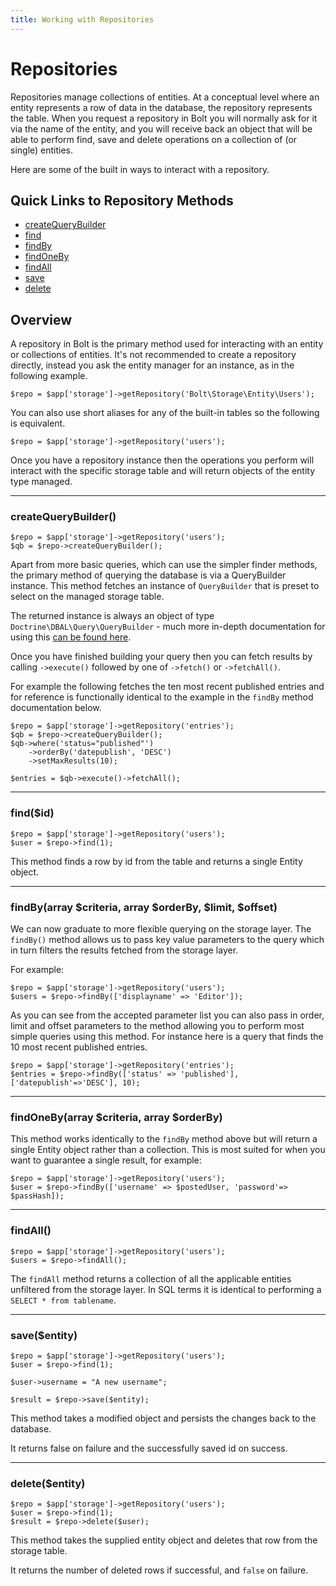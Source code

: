 ```yaml
---
title: Working with Repositories
---
```

# Repositories

Repositories manage collections of entities. At a conceptual level where an entity represents a row of data in the
database, the repository represents the table. When you request a repository in Bolt you will normally ask for it
via the name of the entity, and you will receive back an object that will be able to perform find, save and delete
operations on a collection of (or single) entities.

Here are some of the built in ways to interact with a repository.

## Quick Links to Repository Methods

 - <a href="#createquerybuilder">createQueryBuilder</a>
 - <a href="#findid">find</a>
 - <a href="#findbyarray-criteria-array-orderby-limit-offset">findBy</a>
 - <a href="#findonebyarray-criteria-array-orderby">findOneBy</a>
 - <a href="#findall">findAll</a>
 - <a href="#saveentity">save</a>
 - <a href="#deleteentity">delete</a>


## Overview

A repository in Bolt is the primary method used for interacting with an entity or collections of entities. It's not recommended to create a repository directly, instead you ask the entity manager for an instance, as in the following example.

```
$repo = $app['storage']->getRepository('Bolt\Storage\Entity\Users');
```

You can also use short aliases for any of the built-in tables so the following is equivalent.

```
$repo = $app['storage']->getRepository('users');
```

Once you have a repository instance then the operations you perform will interact with the specific storage table and will return objects of the entity type managed.

---

### createQueryBuilder()

```
$repo = $app['storage']->getRepository('users');
$qb = $repo->createQueryBuilder();
```

Apart from more basic queries, which can use the simpler finder methods, the primary method of querying the database is via a QueryBuilder instance. This method fetches an instance of `QueryBuilder` that is preset to select on the managed storage table.

The returned instance is always an object of type `Doctrine\DBAL\Query\QueryBuilder` - much more in-depth documentation for using this <a href="http://doctrine-dbal.readthedocs.org/en/latest/reference/query-builder.html">can be found here</a>.

Once you have finished building your query then you can fetch results by calling `->execute()` followed by one of `->fetch()` or `->fetchAll()`.

For example the following fetches the ten most recent published entries and for reference is functionally identical to the example in the `findBy` method documentation below.

```
$repo = $app['storage']->getRepository('entries');
$qb = $repo->createQueryBuilder();
$qb->where('status="published"')
    ->orderBy('datepublish', 'DESC')
    ->setMaxResults(10);

$entries = $qb->execute()->fetchAll();
```


---

### find($id)

```
$repo = $app['storage']->getRepository('users');
$user = $repo->find(1);
```

This method finds a row by id from the table and returns a single Entity object.

---

### findBy(array $criteria, array $orderBy, $limit, $offset)

We can now graduate to more flexible querying on the storage layer. The `findBy()` method allows us to pass key value parameters to the query which in turn filters the results fetched from the storage layer.

For example:

```
$repo = $app['storage']->getRepository('users');
$users = $repo->findBy(['displayname' => 'Editor']);
```

As you can see from the accepted parameter list you can also pass in order, limit and offset parameters to the method allowing you to perform most simple queries using this method. For instance here is a query that finds the 10 most recent published entries.

```
$repo = $app['storage']->getRepository('entries');
$entries = $repo->findBy(['status' => 'published'], ['datepublish'=>'DESC'], 10);
```

---

### findOneBy(array $criteria, array $orderBy)

This method works identically to the `findBy` method above but will return a single Entity object rather than a collection. This is most suited for when you want to guarantee a single result, for example:

```
$repo = $app['storage']->getRepository('users');
$user = $repo->findBy(['username' => $postedUser, 'password'=> $passHash]);
```


---

### findAll()

```
$repo = $app['storage']->getRepository('users');
$users = $repo->findAll();
```

The `findAll` method returns a collection of all the applicable entities unfiltered from the storage layer. In SQL terms it is identical to performing a `SELECT * from tablename`.

---

### save($entity)

```
$repo = $app['storage']->getRepository('users');
$user = $repo->find(1);

$user->username = "A new username";

$result = $repo->save($entity);
```

This method takes a modified object and persists the changes back to the database.

It returns false on failure and the successfully saved id on success.

---

### delete($entity)

```
$repo = $app['storage']->getRepository('users');
$user = $repo->find(1);
$result = $repo->delete($user);
```

This method takes the supplied entity object and deletes that row from the storage table.

It returns the number of deleted rows if successful, and `false` on failure.

